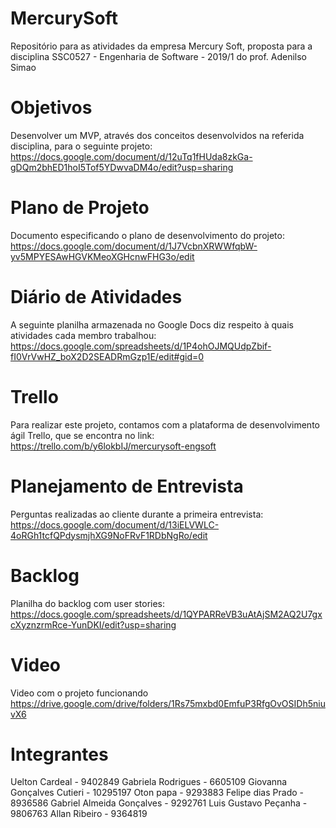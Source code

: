 # MercurySoft
Repositório para as atividades da empresa Mercury Soft, proposta para a disciplina SSC0527 - Engenharia de Software - 2019/1 do prof. Adenilso Simao

# Objetivos
Desenvolver um MVP, através dos conceitos desenvolvidos na referida disciplina, para o seguinte projeto: https://docs.google.com/document/d/12uTq1fHUda8zkGa-gDQm2bhED1hoI5Tof5YDwvaDM4o/edit?usp=sharing

# Plano de Projeto
Documento especificando o plano de desenvolvimento do projeto:
https://docs.google.com/document/d/1J7VcbnXRWWfqbW-yv5MPYESAwHGVKMeoXGHcnwFHG3o/edit

# Diário de Atividades
A seguinte planilha armazenada no Google Docs diz respeito à quais atividades cada membro trabalhou:
https://docs.google.com/spreadsheets/d/1P4ohOJMQUdpZbif-fI0VrVwHZ_boX2D2SEADRmGzp1E/edit#gid=0

# Trello
Para realizar este projeto, contamos com a plataforma de desenvolvimento ágil Trello, que se encontra no link:
https://trello.com/b/y6lokbIJ/mercurysoft-engsoft

# Planejamento de Entrevista
Perguntas realizadas ao cliente durante a primeira entrevista:
https://docs.google.com/document/d/13iELVWLC-4oRGh1tcfQPdysmjhXG9NoFRvF1RDbNgRo/edit

# Backlog
Planilha do backlog com user stories:
https://docs.google.com/spreadsheets/d/1QYPARReVB3uAtAjSM2AQ2U7gxcXyznzrmRce-YunDKI/edit?usp=sharing

# Video
Video com o projeto funcionando
https://drive.google.com/drive/folders/1Rs75mxbd0EmfuP3RfgOvOSIDh5niuvX6

# Integrantes
Uelton Cardeal - 9402849
Gabriela Rodrigues - 6605109
Giovanna Gonçalves Cutieri - 10295197
Oton papa - 9293883
Felipe dias Prado - 8936586
Gabriel Almeida Gonçalves - 9292761
Luis Gustavo Peçanha - 9806763
Allan Ribeiro - 9364819
